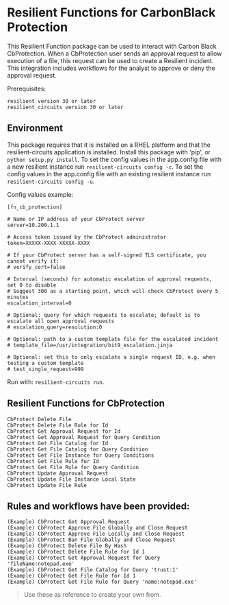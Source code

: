 # Resilient Functions for CarbonBlack Protection

This Resilient Function package can be used to interact with Carbon Black CbProtection.
When a CbProtection user sends an approval request to allow execution of a file,
this request can be used to create a Resilient incident.  This integration includes
workflows for the analyst to approve or deny the approval request.

Prerequisites:

	resilient version 30 or later
	resilient_circuits version 30 or later

## Environment

This package requires that it is installed on a RHEL platform and that the resilient-circuits application is installed.
Install this package with 'pip', or `python setup.py install`.
To set the config values in the app.config file with a new resilient instance run `resilient-circuits config -c`.
To set the config values in the app.config file with an existing resilient instance run `resilient-circuits config -u`.

Config values example:

	[fn_cb_protection]
	
	# Name or IP address of your CbProtect server
	server=10.200.1.1
	
	# Access token issued by the CbProtect administrator
	token=XXXXX-XXXX-XXXXX-XXXX
	
	# If your CbProtect server has a self-signed TLS certificate, you cannot verify it:
	# verify_cert=false
	
	# Interval (seconds) for automatic escalation of approval requests, set 0 to disable
	# Suggest 300 as a starting point, which will check CbProtect every 5 minutes
	escalation_interval=0
	
	# Optional: query for which requests to escalate; default is to escalate all open approval requests
	# escalation_query=resolution:0
	
	# Optional: path to a custom template file for the escalated incident
	# template_file=/usr/integration/bit9_escalation.jinja
	
	# Optional: set this to only escalate a single request ID, e.g. when testing a custom template
	# test_single_request=999


Run with: `resilient-circuits run`.

## Resilient Functions for CbProtection
```
CbProtect Delete File	
CbProtect Delete File Rule for Id
CbProtect Get Approval Request for Id
CbProtect Get Approval Request for Query Condition
CbProtect Get File Catalog for Id
CbProtect Get File Catalog for Query Condition
CbProtect Get File Instance for Query Conditions 
CbProtect Get File Rule for Id
CbProtect Get File Rule for Query Condition
CbProtect Update Approval Request
CbProtect Update File Instance Local State
CbProtect Update File Rule
```
## Rules and workflows have been provided:
```
(Example) CbProtect Get Approval Request
(Example) CbProtect Approve File Globally and Close Request
(Example) CbProtect Approve File Locally and Close Request
(Example) CbProtect Ban File Globally and Close Request
(Example) CbProtect Delete File By Hash
(Example) CbProtect Delete File Rule for Id 1
(Example) CbProtect Get Approval Request for Query 'fileName:notepad.exe'
(Example) CbProtect Get File Catalog for Query 'trust:1'
(Example) CbProtect Get File Rule for Id 1
(Example) CbProtect Get File Rule for Query 'name:notepad.exe'
```
> Use these as reference to create your own from.


